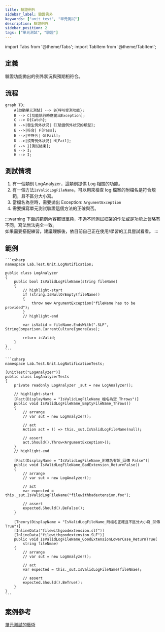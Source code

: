 ```yaml
---
title: 驗證例外
sidebar_label: 驗證例外
keywords: ["unit test", "單元測試"]
description: 驗證例外
sidebar_position: 2
tags: ["單元測試", "驗證"]
---
```


import Tabs from '@theme/Tabs';
import TabItem from '@theme/TabItem';

## 定義
驗證功能拋出的例外狀況與預期相符合。

## 流程
```mermaid
graph TD;
    A[啟動單元測試] --> B{呼叫受測功能};
    B --> C[功能執行時應拋出Exception];
    C --> D{Catch};
    D -->|發生例外狀況| E[驗證例外狀況的類型];
    E -->|符合| F[Pass];
    E -->|不符合| G[Fail];
    D -->|沒有例外狀況| H[Fail];
    F --> I[測試結束];
    G --> I;
    H --> I;
```

## 測試情境

1. 有一個類別 LogAnalyzer，這類別提供 Log 相關的功能。
2. 有一個方法`IsValidLogFileName`，可以用來檢查 log 檔案的附檔名是符合規範，且不區分大小寫。
3. 當檔名為空時，需要拋出 Exception: `ArgumentException`
4. 需要撰寫單元測試驗證這個方法的正確與否。

:::warning
下面的範例內容都很單純，不過不同測試框架的作法或是功能上會略有不同，寫法無法完全一致。  
如果需要搭配練習，建議理解後，依目前自己正在使用/學習的工具嘗試看看。
:::

## 範例

<Tabs>
  <TabItem value="LogAnalyzer" label="LogAnalyzer" default>

    ```csharp
    namespace Lab.Test.Unit.LogNotification;

    public class LogAnalyzer
    {
        public bool IsValidLogFileName(string fileName)
        {
            // highlight-start
            if (string.IsNullOrEmpty(fileName))
            {
                throw new ArgumentException("fileName has to be provided");
            }
            // highlight-end

            var isValid = fileName.EndsWith(".SLF", StringComparison.CurrentCultureIgnoreCase);

            return isValid;
        }
    }
    ```
  </TabItem>

  <TabItem value="LogAnalyzerTests" label="LogAnalyzerTests">

    ```csharp
    namespace Lab.Test.Unit.LogNotificationTests;

    [UnitTest("LogAnalyzer")]
    public class LogAnalyzerTests
    {
        private readonly LogAnalyzer _sut = new LogAnalyzer();

        // highlight-start
        [Fact(DisplayName = "IsValidLogFileName_檔名為空_Throws")]
        public void IsValidLogFileName_EmptyFileName_Throws()
        {
            // arrange
            // var sut = new LogAnalyzer();

            // act
            Action act = () => this._sut.IsValidLogFileName(null);

            // assert
            act.Should().Throw<ArgumentException>();
        }
        // highlight-end

        [Fact(DisplayName = "IsValidLogFileName_附檔名有誤_回傳 False")]
        public void IsValidLogFileName_BadExtension_ReturnFalse()
        {
            // arrange
            // var sut = new LogAnalyzer();

            // act
            var expected = this._sut.IsValidLogFileName("filewithbadextension.foo");

            // assert
            expected.Should().BeFalse();
        }

        [Theory(DisplayName = "IsValidLogFileName_附檔名正確且不區分大小寫_回傳 True")]
        [InlineData("filewithgoodextension.slf")]
        [InlineData("filewithgoodextension.SLF")]
        public void IsValidLogFileName_GoodExtensionLowerCase_ReturnTrue(
            string fileNmae)
        {
            // arrange
            // var sut = new LogAnalyzer();

            // act
            var expected = this._sut.IsValidLogFileName(fileNmae);

            // assert
            expected.Should().BeTrue();
        }
    }
    ```
  </TabItem>
</Tabs>






## 案例參考
[單元測試的藝術](https://www.tenlong.com.tw/products/9789864342471?list_name=c-unit-test)